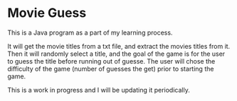 # Movie Guess

This is a Java program as a part of my learning process.

It will get the movie titles from a txt file, and extract the movies titles from it.
Then it will randomly select a title, and the goal of the game is for the user to guess the 
title before running out of guesse.
The user will chose the difficulty of the game (number of guesses the get) prior to starting
the game.

This is a work in progress and I will be updating it periodically.
